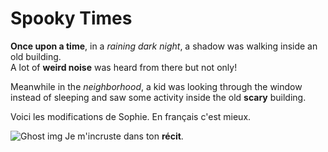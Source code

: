 # Spooky Times

**Once upon a time**, in a *raining dark night*, a shadow was walking inside an old building.\
A lot of __weird noise__ was heard from there but not only!

Meanwhile in the *neighborhood*, a kid was looking through the window instead of sleeping and saw some activity inside the old **scary** building.

Voici les modifications de Sophie. En français c'est mieux.

![Ghost img](https://images.twinkl.co.uk/tw1n/image/private/t_630/u/ux/ghost-1_ver_1.png)
Je m'incruste dans ton **récit**.
